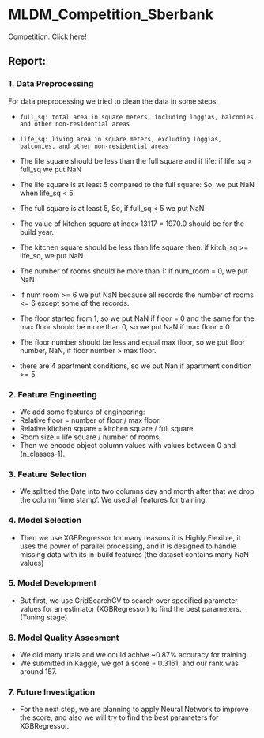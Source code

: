 # MLDM_Competition_Sberbank

Competition: [Click here!](https://www.kaggle.com/c/sberbank-russian-housing-market)

## Report:
 
### 1. Data Preprocessing 

For data preprocessing we tried to clean the data in some steps:
  
* `full_sq: total area in square meters, including loggias, balconies, and other non-residential areas`
* `life_sq: living area in square meters, excluding loggias, balconies, and other non-residential areas`

* The life square should be less than the full square and if life: if life_sq > full_sq we put NaN

* The life square is at least 5 compared to the full square: So, we put NaN when life_sq < 5

* The full square is at least 5, So, if full_sq < 5 we put NaN

* The value of kitchen square at index 13117 = 1970.0 should be for the build year.

* The kitchen square should be less than life square then: if kitch_sq >= life_sq, we put NaN

* The number of rooms should be more than 1: If num_room = 0, we put NaN

* If num room >= 6 we put NaN because all records the number of rooms <= 6 except some of the records.

* The floor started from 1, so we put NaN if floor = 0 and the same for the max floor should be more than 0, so we put NaN if max floor = 0

* The floor number should be less and equal max floor, so we put floor number, NaN, if floor number > max floor.

* there are 4 apartment conditions, so we put Nan if apartment condition >= 5


### 2. Feature Engineeting

  * We add some features of engineering:
  * Relative floor = number of floor / max floor.
  * Relative kitchen square = kitchen square / full square.
  * Room size = life square / number of rooms.
  * Then we encode object column values with values between 0 and (n_classes-1).

### 3. Feature Selection

* We splitted the Date into two columns day and month after that we drop the column ‘time stamp’. We used all features for training.


### 4. Model Selection

* Then we use XGBRegressor for many reasons it is Highly Flexible, it uses the power of parallel processing, and it is designed to handle missing data with its in-build features (the dataset contains many NaN values)


### 5. Model Development

* But first, we use GridSearchCV to search over specified parameter values for an estimator (XGBRegressor) to find the best parameters. (Tuning stage)

### 6. Model Quality Assesment

* We did many trials and we could achive ~0.87% accuracy for training.
* We submitted in Kaggle, we got a score = 0.3161, and our rank was around 157.

### 7. Future Investigation

* For the next step, we are planning to apply Neural Network to improve the score, and also we will try to find the best parameters for XGBRegressor.
